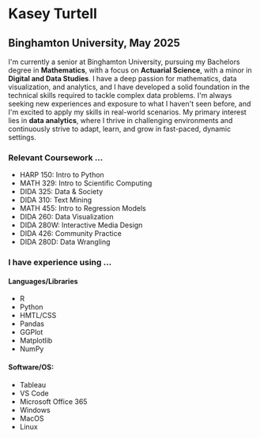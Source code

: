 # Kasey Turtell
## Binghamton University, May 2025

I'm currently a senior at Binghamton University, pursuing my Bachelors degree in **Mathematics**, with a focus on **Actuarial Science**, with a minor in **Digital and Data Studies**. I have a deep passion for mathematics, data visualization, and analytics, and I have developed a solid foundation in the technical skills required to tackle complex data problems. I'm always seeking new experiences and exposure to what I haven't seen before, and I'm excited to apply my skills in real-world scenarios. My primary interest lies in **data analytics**, where I thrive in challenging environments and continuously strive to adapt, learn, and grow in fast-paced, dynamic settings.

### Relevant Coursework ...
* HARP 150: Intro to Python
* MATH 329: Intro to Scientific Computing
* DIDA 325: Data & Society
* DIDA 310: Text Mining
* MATH 455: Intro to Regression Models
* DIDA 260: Data Visualization
* DIDA 280W: Interactive Media Design
* DIDA 426: Community Practice
* DIDA 280D: Data Wrangling


### I have experience using ...
#### Languages/Libraries
* R
* Python
* HMTL/CSS
* Pandas
* GGPlot
* Matplotlib
* NumPy
#### Software/OS:
* Tableau
* VS Code
* Microsoft Office 365
* Windows
* MacOS
* Linux

<!--
**kasey-rose/kasey-rose** is a ✨ _special_ ✨ repository because its `README.md` (this file) appears on your GitHub profile.

Here are some ideas to get you started:

- 🔭 I’m currently working on ...
- 🌱 I’m currently learning ...
- 👯 I’m looking to collaborate on ...
- 🤔 I’m looking for help with ...
- 💬 Ask me about ...
- 📫 How to reach me: ...
- 😄 Pronouns: ...
- ⚡ Fun fact: ...
-->
